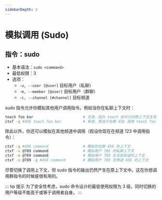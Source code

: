 ```yaml
---
sidebarDepth: 2
---
```


# 模拟调用 (Sudo)

## 指令：sudo

- 基本语法：`sudo <command>`
- 最低权限：3
- 选项：
  - `-u, --user [@user]` 目标用户（私聊）
  - `-m, --member [@user]` 目标用户（群聊）
  - `-c, --channel [#channel]` 目标频道

sudo 指令允许你模拟其他用户调用指令。例如当你在私聊上下文时：

```sh
teach foo bar                       # 无效，因为 teach 指令只对群上下文生效
ctxf -g #456 teach foo bar          # 有效，相当于在群 456 调用 teach foo bar
```

除此以外，你还可以模拟在其他频道中调用（假设你现在在频道 123 中调用指令）：

```sh
ctxf -g #456 command                # 模拟你在群 456 的上下文
ctxf -u @789 command                # 模拟用户 789 的私聊上下文
ctxf -m @789 command                # 模拟用户 789 在当前频道的上下文
ctxf -u @789 -g #456 command        # 模拟用户 789 在频道 456 的上下文
```

尽管切换了调用上下文，但 sudo 指令的输出仍然产生在原上下文中。这在你想调用群指令的时候是很有用的。

::: tip 提示
为了安全性考虑，sudo 命令设计的最低使用权限为 3 级，同时切换的用户等级不能高于或等于调用者自身。
:::
